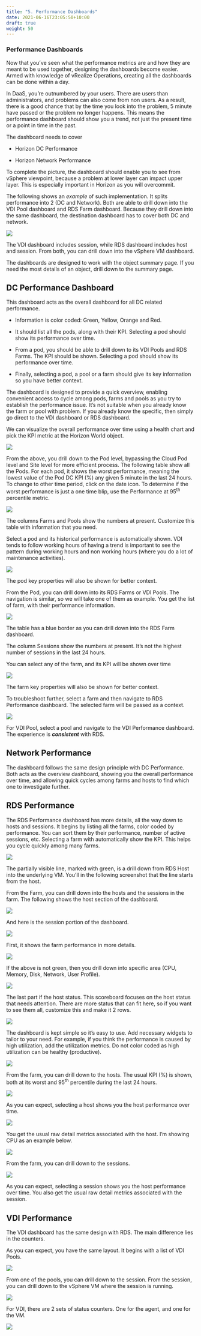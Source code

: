 ```yaml
---
title: "5. Performance Dashboards"
date: 2021-06-16T23:05:50+10:00
draft: true
weight: 50
---
```


### Performance Dashboards

Now that you’ve seen what the performance metrics are and how they are meant to be used together, designing the dashboards become easier. Armed with knowledge of vRealize Operations, creating all the dashboards can be done within a day.

In DaaS, you’re outnumbered by your users. There are users than administrators, and problems can also come from non users. As a result, there is a good chance that by the time you look into the problem, 5 minute have passed or the problem no longer happens. This means the performance dashboard should show you a trend, not just the present time or a point in time in the past.

The dashboard needs to cover

-   Horizon DC Performance

-   Horizon Network Performance

To complete the picture, the dashboard should enable you to see from vSphere viewpoint, because a problem at lower layer can impact upper layer. This is especially important in Horizon as you will overcommit.

The following shows an *example* of such implementation. It splits performance into 2 (DC and Network). Both are able to drill down into the VDI Pool dashboard and RDS Farm dashboard. Because they drill down into the same dashboard, the destination dashboard has to cover both DC and network.

![](4.8.5-fig-1.png)

The VDI dashboard includes session, while RDS dashboard includes host and session. From both, you can drill down into the vSphere VM dashboard.

The dashboards are designed to work with the object summary page. If you need the most details of an object, drill down to the summary page.

## DC Performance Dashboard

This dashboard acts as the overall dashboard for all DC related performance.

-   Information is color coded: Green, Yellow, Orange and Red.

-   It should list all the pods, along with their KPI. Selecting a pod should show its performance over time.

-   From a pod, you should be able to drill down to its VDI Pools and RDS Farms. The KPI should be shown. Selecting a pod should show its performance over time.

-   Finally, selecting a pod, a pool or a farm should give its key information so you have better context.

The dashboard is designed to provide a quick overview, enabling convenient access to cycle among pods, farms and pools as you try to establish the performance issue. It’s not suitable when you already know the farm or pool with problem. If you already know the specific, then simply go direct to the VDI dashboard or RDS dashboard.

We can visualize the overall performance over time using a health chart and pick the KPI metric at the Horizon World object.

![](4.8.5-fig-2.png)

From the above, you drill down to the Pod level, bypassing the Cloud Pod level and Site level for more efficient process. The following table show all the Pods. For each pod, it shows the worst performance, meaning the lowest value of the Pod DC KPI (%) any given 5 minute in the last 24 hours. To change to other time period, click on the date icon. To determine if the worst performance is just a one time blip, use the Performance at 95<sup>th</sup> percentile metric.

![](4.8.5-fig-3.png)

The columns Farms and Pools show the numbers at present. Customize this table with information that you need.

Select a pod and its historical performance is automatically shown. VDI tends to follow working hours of having a trend is important to see the pattern during working hours and non working hours (where you do a lot of maintenance activities).

![](4.8.5-fig-4.png)

The pod key properties will also be shown for better context.

From the Pod, you can drill down into its RDS Farms or VDI Pools. The navigation is similar, so we will take one of them as example. You get the list of farm, with their performance information.

![](4.8.5-fig-5.png)

The table has a blue border as you can drill down into the RDS Farm dashboard.

The column Sessions show the numbers at present. It’s not the highest number of sessions in the last 24 hours.

You can select any of the farm, and its KPI will be shown over time

![](4.8.5-fig-6.png)

The farm key properties will also be shown for better context.

To troubleshoot further, select a farm and then navigate to RDS Performance dashboard. The selected farm will be passed as a context.

![](4.8.5-fig-7.png)

For VDI Pool, select a pool and navigate to the VDI Performance dashboard. The experience is ***consistent*** with RDS.

## Network Performance 

The dashboard follows the same design principle with DC Performance. Both acts as the overview dashboard, showing you the overall performance over time, and allowing quick cycles among farms and hosts to find which one to investigate further.

## RDS Performance

The RDS Performance dashboard has more details, all the way down to hosts and sessions. It begins by listing all the farms, color coded by performance. You can sort them by their performance, number of active sessions, etc. Selecting a farm with automatically show the KPI. This helps you cycle quickly among many farms.

![](4.8.5-fig-8.png)

The partially visible line, marked with green, is a drill down from RDS Host into the underlying VM. You’ll in the following screenshot that the line starts from the host.

From the Farm, you can drill down into the hosts and the sessions in the farm. The following shows the host section of the dashboard.

![](4.8.5-fig-9.png)

And here is the session portion of the dashboard.

![](4.8.5-fig-10.png)

First, it shows the farm performance in more details.

![](4.8.5-fig-11.png)

If the above is not green, then you drill down into specific area (CPU, Memory, Disk, Network, User Profile).

![](4.8.5-fig-12.png)

The last part if the host status. This scoreboard focuses on the host status that needs attention. There are more status that can fit here, so if you want to see them all, customize this and make it 2 rows.

![](4.8.5-fig-13.png)

The dashboard is kept simple so it’s easy to use. Add necessary widgets to tailor to your need. For example, if you think the performance is caused by high utilization, add the utilization metrics. Do not color coded as high utilization can be healthy (productive).

![](4.8.5-fig-14.png)

From the farm, you can drill down to the hosts. The usual KPI (%) is shown, both at its worst and 95<sup>th</sup> percentile during the last 24 hours.

![](4.8.5-fig-15.png)

As you can expect, selecting a host shows you the host performance over time.

![](4.8.5-fig-16.png)

You get the usual raw detail metrics associated with the host. I’m showing CPU as an example below.

![](4.8.5-fig-17.png)

From the farm, you can drill down to the sessions.

![](4.8.5-fig-18.png)

As you can expect, selecting a session shows you the host performance over time. You also get the usual raw detail metrics associated with the session.

## VDI Performance

The VDI dashboard has the same design with RDS. The main difference lies in the counters.

As you can expect, you have the same layout. It begins with a list of VDI Pools.

![](4.8.5-fig-19.png)

From one of the pools, you can drill down to the session. From the session, you can drill down to the vSphere VM where the session is running.

![](4.8.5-fig-20.png)

For VDI, there are 2 sets of status counters. One for the agent, and one for the VM.

![](4.8.5-fig-21.png)